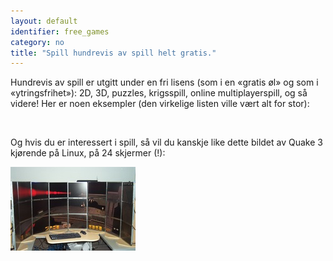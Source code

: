 ```yaml
---
layout: default
identifier: free_games
category: no
title: "Spill hundrevis av spill helt gratis."
---
```


Hundrevis av spill er utgitt under en fri lisens (som i en «gratis øl» og som i «ytringsfrihet»): 2D, 3D, puzzles, krigsspill, online multiplayerspill, og så videre! Her er noen eksempler (den virkelige listen ville vært alt for stor):

<div id="items">



<br class="clearboth" />


Og hvis du er interessert i spill, så vil du kanskje like dette bildet av Quake 3 kjørende på Linux, på 24 skjermer (!):

<a href="/img/free_games_quake_24_screens.jpg"><img src="/img/free_games_quake_24_screens_thumb.jpg" /></a>





